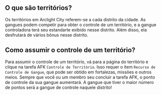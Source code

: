 ## O que são territórios?
Os territórios em Arclight City referem-se a cada distrito da cidade. As gangues podem competir para obter o controle de um território, e a gangue controladora terá seu estandarte exibido nesse distrito. Além disso, ela desfrutará de vários bônus nesse distrito.

## Como assumir o controle de um território?
Para assumir o controle de um território, vá para a página do território e clique na tarefa AFK `Controle de Território`. Isso requer o item `Recurso de Controle de Gangue`, que pode ser obtido em fortalezas, missões e outros meios. Sempre que você ou um membro seu concluir a tarefa AFK, o ponto de controle da sua gangue aumentará. A gangue que tiver o maior número de pontos será a gangue de controle naquele distrito!
